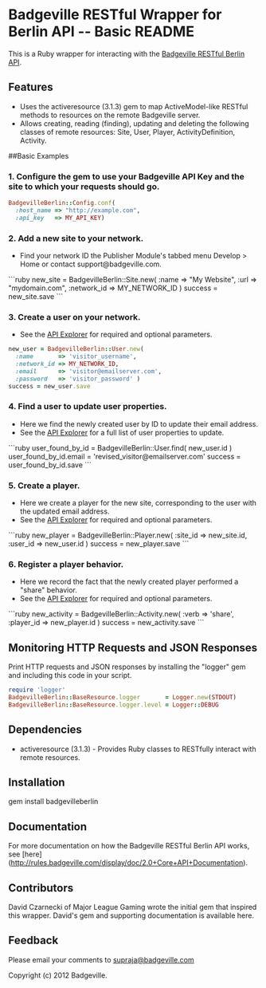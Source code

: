 # Badgeville RESTful Wrapper for Berlin API -- Basic README

This is a Ruby wrapper for interacting with the [Badgeville RESTful Berlin API](http://rules.badgeville.com/display/doc/2.0+Core+API+Documentation).


## Features
* Uses the activeresource (3.1.3) gem to map ActiveModel-like RESTful methods to resources on the remote Badgeville server.
* Allows creating, reading (finding), updating and deleting the following classes of remote resources: Site, User, Player, ActivityDefinition, Activity.

##Basic Examples

### 1. Configure the gem to use your Badgeville API Key and the site to which your requests should go.
```ruby
BadgevilleBerlin::Config.conf(
  :host_name => "http://example.com",
  :api_key   => MY_API_KEY)
```

### 2. Add a new site to your network.
<ul>
  <li>Find your network ID the Publisher Module's tabbed menu Develop > Home or contact support@badgeville.com.</li>
</ul>
```ruby
new_site = BadgevilleBerlin::Site.new(
  :name       => "My Website",
  :url        => "mydomain.com",
  :network_id => MY_NETWORK_ID )
success = new_site.save
```

### 3. Create a user on your network.
<ul>
  <li>See the <a href="http://staging.badgeville.com/devcenter/api_explorer/details">API Explorer</a> for required and optional parameters.</li>
</ul>

```ruby
new_user = BadgevilleBerlin::User.new(
  :name       => 'visitor_username',
  :network_id => MY_NETWORK_ID,
  :email      => 'visitor@emailserver.com',
  :password   => 'visitor_password' )
success = new_user.save
```

### 4. Find a user to update user properties.
<ul>
  <li>Here we find the newly created user by ID to update their email address.</li>
  <li>See the <a href="http://staging.badgeville.com/devcenter/api_explorer/details">API Explorer</a> for a full list of user properties to update.</li>
</ul>
```ruby
user_found_by_id = BadgevilleBerlin::User.find( new_user.id )
user_found_by_id.email = 'revised_visitor@emailserver.com'
success = user_found_by_id.save
```

### 5. Create a player.
<ul>
  <li>Here we create a player for the new site, corresponding to the user with the updated email address.</li>
  <li>See the <a href="http://staging.badgeville.com/devcenter/api_explorer/details">API Explorer</a> for required and optional parameters.</li>
</ul>
```ruby
new_player = BadgevilleBerlin::Player.new(
  :site_id => new_site.id,
  :user_id => new_user.id )
success = new_player.save
```

### 6. Register a player behavior.
<ul>
  <li>Here we record the fact that the newly created player performed a "share" behavior.</li>
  <li>See the <a href="http://staging.badgeville.com/devcenter/api_explorer/details">API Explorer</a> for required and optional parameters.</li>
</ul>
```ruby
new_activity = BadgevilleBerlin::Activity.new(
  :verb      => 'share',
  :player_id => new_player.id )
success = new_activity.save
```


## Monitoring HTTP Requests and JSON Responses
Print HTTP requests and JSON responses by installing the "logger" gem and including this code in your script.

```ruby
require 'logger'
BadgevilleBerlin::BaseResource.logger       = Logger.new(STDOUT)
BadgevilleBerlin::BaseResource.logger.level = Logger::DEBUG

```

## Dependencies
* activeresource (3.1.3) - Provides Ruby classes to RESTfully interact with remote resources.


## Installation
gem install badgevilleberlin


## Documentation
For more documentation on how the Badgeville RESTful Berlin API works, see [here] (http://rules.badgeville.com/display/doc/2.0+Core+API+Documentation).

## Contributors
David Czarnecki of Major League Gaming wrote the initial gem that inspired this wrapper. David's gem and supporting documentation is available here.

## Feedback
Please email your comments to supraja@badgeville.com

Copyright (c) 2012 Badgeville.
